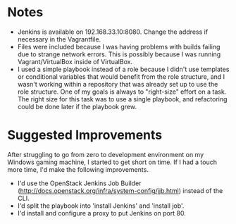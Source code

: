 # Notes

* Jenkins is available on 192.168.33.10:8080. Change the address if necessary in the Vagrantfile.
* Files were included because I was having problems with builds failing due to strange network errors. This is possibly because I was running Vagrant/VirtualBox inside of VirtualBox. 
* I used a simple playbook instead of a role because I didn't use templates or conditional variables that would benefit from the role structure, and I wasn't working within a repository that was already set up to use the role structure. One of my goals is always to "right-size" effort on a task. The right size for this task was to use a single playbook, and refactoring could be done later if the playbook grew. 

# Suggested Improvements

After struggling to go from zero to development environment on my Windows gaming machine, I started to get short on time. If I had a touch more time, I'd make the following improvements. 

* I'd use the OpenStack Jenkins Job Builder (http://docs.openstack.org/infra/system-config/jjb.html) instead of the CLI. 
* I'd split the playbook into 'install Jenkins' and 'install job'. 
* I'd install and configure a proxy to put Jenkins on port 80.
